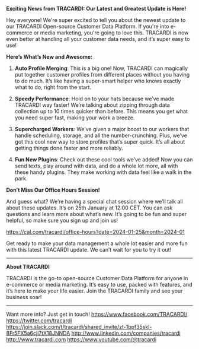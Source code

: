 **Exciting News from TRACARDI: Our Latest and Greatest Update is Here!**

Hey everyone! We're super excited to tell you about the newest update to our TRACARDI Open-source Customer Data
Platform. If you're into e-commerce or media marketing, you're going to love this. TRACARDI is now even better at
handling all your customer data needs, and it’s super easy to use!

**Here’s What’s New and Awesome:**

1. **Auto Profile Merging**: This is a big one! Now, TRACARDI can magically put together customer profiles from
   different places without you having to do much. It’s like having a super-smart helper who knows exactly what to do,
   right from the start.

2. **Speedy Performance**: Hold on to your hats because we’ve made TRACARDI way faster! We’re talking about zipping
   through data collection up to 10 times quicker than before. This means you get what you need super fast, making your
   work a breeze.

3. **Supercharged Workers**: We’ve given a major boost to our workers that handle scheduling, storage, and all the
   number-crunching. Plus, we’ve got this cool new way to store profiles that’s super quick. It’s all about getting
   things done faster and more reliably.

4. **Fun New Plugins**: Check out these cool tools we’ve added! Now you can send texts, play around with data, and do a
   whole lot more, all with these handy plugins. They make working with data feel like a walk in the park.

**Don’t Miss Our Office Hours Session!**

And guess what? We’re having a special chat session where we’ll talk all about these updates. It’s on 25th January at
12:00 CET. You can ask questions and learn more about what’s new. It’s going to be fun and super helpful, so make sure
you sign up and join us!

https://cal.com/tracardi/office-hours?date=2024-01-25&month=2024-01

Get ready to make your data management a whole lot easier and more fun with this latest TRACARDI update. We can’t wait
for you to try it out!

---

**About TRACARDI**

TRACARDI is the go-to open-source Customer Data Platform for anyone in e-commerce or media marketing. It’s easy to use,
packed with features, and it’s here to make your life easier. Join the TRACARDI family and see your business soar!

---

Want more info? Just get in touch!
https://www.facebook.com/TRACARDI/
https://twitter.com/tracardi
https://join.slack.com/t/tracardi/shared_invite/zt-1bpf35skl-8Fr5FX5a6cji7tX18JNNDA
http://www.linkedin.com/companies/tracardi
http://www.tracardi.com
https://www.youtube.com/@tracardi

